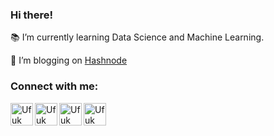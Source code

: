 ### Hi there!

:books: I’m currently learning Data Science and Machine Learning.

:pencil: I’m blogging on [Hashnode](https://ufukeskici.hashnode.dev/)

### Connect with me: 
<a href="mailto: ufukeskici@gmail.com" target="_blank"><img align="left" alt="Ufuk Eskici | Gmail" width="36px" src="https://img.icons8.com/fluency/96/000000/gmail-new.png" /></a>
<a href="https://linkedin.com/in/ufukeskici" target="_blank"><img align="left" alt="Ufuk Eskici | LinkedIn" width="36px" src="https://img.icons8.com/color/96/000000/linkedin.png" /></a>
<a href="https://instagram.com/ufukeskici.ai" target="_blank"><img align="left" alt="Ufuk Eskici | Instagram" width="36px" src="https://img.icons8.com/color/96/000000/instagram-new--v1.png" /></a>
<a href="https://twitter.com/ufukeskici" target="_blank"><img align="left" alt="Ufuk Eskici | Twitter" width="36px" src="https://img.icons8.com/color/96/000000/twitter-squared.png" /></a>
